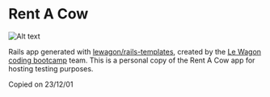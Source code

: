 # Rent A Cow

![Alt text](miscellaneous/profile_pic.jpg "rent a cow")

Rails app generated with [lewagon/rails-templates](https://github.com/lewagon/rails-templates), created by the [Le Wagon coding bootcamp](https://www.lewagon.com) team.
This is a personal copy of the Rent A Cow app for hosting testing purposes.

Copied on 23/12/01
